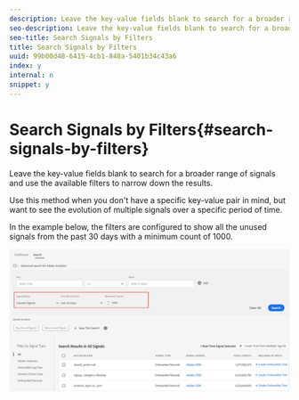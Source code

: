 ```yaml
---
description: Leave the key-value fields blank to search for a broader range of signals and use the available filters to narrow down the results.
seo-description: Leave the key-value fields blank to search for a broader range of signals and use the available filters to narrow down the results.
seo-title: Search Signals by Filters
title: Search Signals by Filters
uuid: 99b00d48-6415-4cb1-848a-5401b34c43a6
index: y
internal: n
snippet: y
---
```


# Search Signals by Filters{#search-signals-by-filters}

Leave the key-value fields blank to search for a broader range of signals and use the available filters to narrow down the results.

<a id="section_FBD50FDA19A848A38550FA0F7FAA547B"></a>

Use this method when you don't have a specific key-value pair in mind, but want to see the evolution of multiple signals over a specific period of time.

In the example below, the filters are configured to show all the unused signals from the past 30 days with a minimum count of 1000. 

![](assets/signals-search-filters.png)

